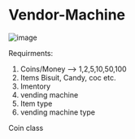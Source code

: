 # Vendor-Machine

![image](https://github.com/pooja8748/Vendor-Machine/assets/130728514/b4e184e3-f66a-45a6-acb9-d841235d92fb)


Requirments:
1. Coins/Money --> 1,2,5,10,50,100
2. Items Bisuit, Candy, coc etc.
3. Imentory
4. vending machine
5. Item type
6. vending machine type

Coin class 
